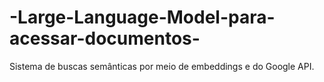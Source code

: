 # -Large-Language-Model-para-acessar-documentos-
Sistema de buscas semânticas por meio de embeddings e do Google API. 
